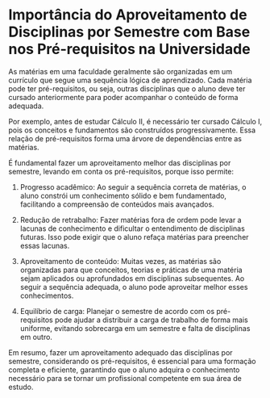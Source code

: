 # Importância do Aproveitamento de Disciplinas por Semestre com Base nos Pré-requisitos na Universidade

As matérias em uma faculdade geralmente são organizadas em um currículo que segue uma sequência lógica de aprendizado. Cada matéria pode ter pré-requisitos, ou seja, outras disciplinas que o aluno deve ter cursado anteriormente para poder acompanhar o conteúdo de forma adequada.

Por exemplo, antes de estudar Cálculo II, é necessário ter cursado Cálculo I, pois os conceitos e fundamentos são construídos progressivamente. Essa relação de pré-requisitos forma uma árvore de dependências entre as matérias.

É fundamental fazer um aproveitamento melhor das disciplinas por semestre, levando em conta os pré-requisitos, porque isso permite:

1. Progresso acadêmico: Ao seguir a sequência correta de matérias, o aluno constrói um conhecimento sólido e bem fundamentado, facilitando a compreensão de conteúdos mais avançados.

2. Redução de retrabalho: Fazer matérias fora de ordem pode levar a lacunas de conhecimento e dificultar o entendimento de disciplinas futuras. Isso pode exigir que o aluno refaça matérias para preencher essas lacunas.

3. Aproveitamento de conteúdo: Muitas vezes, as matérias são organizadas para que conceitos, teorias e práticas de uma matéria sejam aplicados ou aprofundados em disciplinas subsequentes. Ao seguir a sequência adequada, o aluno pode aproveitar melhor esses conhecimentos.

4. Equilíbrio de carga: Planejar o semestre de acordo com os pré-requisitos pode ajudar a distribuir a carga de trabalho de forma mais uniforme, evitando sobrecarga em um semestre e falta de disciplinas em outro.

Em resumo, fazer um aproveitamento adequado das disciplinas por semestre, considerando os pré-requisitos, é essencial para uma formação completa e eficiente, garantindo que o aluno adquira o conhecimento necessário para se tornar um profissional competente em sua área de estudo.
